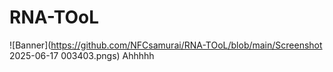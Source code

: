 # RNA-TOoL
![Banner](https://github.com/NFCsamurai/RNA-TOoL/blob/main/Screenshot 2025-06-17 003403.pngs)
Ahhhhh
